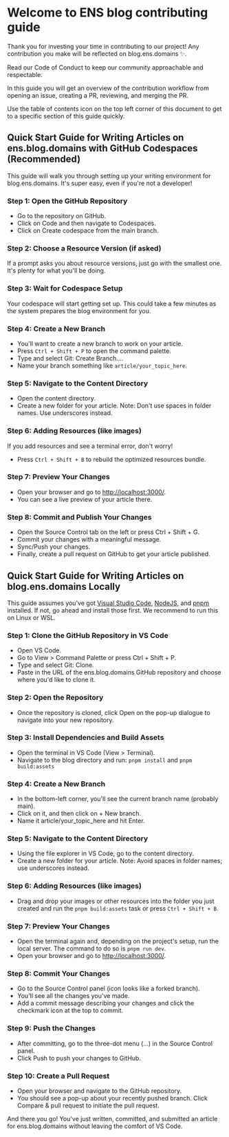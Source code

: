 # Welcome to ENS blog contributing guide

Thank you for investing your time in contributing to our project! Any contribution you make will be reflected on blog.ens.domains ✨.

Read our Code of Conduct to keep our community approachable and respectable.

In this guide you will get an overview of the contribution workflow from opening an issue, creating a PR, reviewing, and merging the PR.

Use the table of contents icon on the top left corner of this document to get to a specific section of this guide quickly.

## Quick Start Guide for Writing Articles on ens.blog.domains with GitHub Codespaces (Recommended)

This guide will walk you through setting up your writing environment for blog.ens.domains. It's super easy, even if you're not a developer!

### Step 1: Open the GitHub Repository

- Go to the repository on GitHub.
- Click on Code and then navigate to Codespaces.
- Click on Create codespace from the main branch.

### Step 2: Choose a Resource Version (if asked)

If a prompt asks you about resource versions, just go with the smallest one. It's plenty for what you'll be doing.

### Step 3: Wait for Codespace Setup

Your codespace will start getting set up. This could take a few minutes as the system prepares the blog environment for you.

### Step 4: Create a New Branch

- You'll want to create a new branch to work on your article.
- Press ``Ctrl + Shift + P`` to open the command palette.
- Type and select Git: Create Branch....
- Name your branch something like ``article/your_topic_here``.

### Step 5: Navigate to the Content Directory

- Open the content directory.
- Create a new folder for your article. Note: Don't use spaces in folder names. Use underscores instead.

### Step 6: Adding Resources (like images)

If you add resources and see a terminal error, don't worry!

- Press ``Ctrl + Shift + B`` to rebuild the optimized resources bundle.

### Step 7: Preview Your Changes

- Open your browser and go to [http://localhost:3000/](http://localhost:3000/).
- You can see a live preview of your article there.

### Step 8: Commit and Publish Your Changes

- Open the Source Control tab on the left or press Ctrl + Shift + G.
- Commit your changes with a meaningful message.
- Sync/Push your changes.
- Finally, create a pull request on GitHub to get your article published.

## Quick Start Guide for Writing Articles on blog.ens.domains Locally

This guide assumes you've got [Visual Studio Code](https://code.visualstudio.com/), [NodeJS](https://nodejs.org/en), and [pnpm](https://pnpm.io/) installed. If not, go ahead and install those first. We recommend to run this on Linux or WSL.

### Step 1: Clone the GitHub Repository in VS Code

- Open VS Code.
- Go to View > Command Palette or press Ctrl + Shift + P.
- Type and select Git: Clone.
- Paste in the URL of the ens.blog.domains GitHub repository and choose where you'd like to clone it.

### Step 2: Open the Repository

- Once the repository is cloned, click Open on the pop-up dialogue to navigate into your new repository.

### Step 3: Install Dependencies and Build Assets

- Open the terminal in VS Code (View > Terminal).
- Navigate to the blog directory and run:
        ``pnpm install`` and
        ``pnpm build:assets``

### Step 4: Create a New Branch

- In the bottom-left corner, you'll see the current branch name (probably main).
- Click on it, and then click on + New branch.
- Name it article/your_topic_here and hit Enter.

### Step 5: Navigate to the Content Directory

- Using the file explorer in VS Code, go to the content directory.
- Create a new folder for your article. Note: Avoid spaces in folder names; use underscores instead.

### Step 6: Adding Resources (like images)

- Drag and drop your images or other resources into the folder you just created and run the ``pnpm build:assets`` task or press ``Ctrl + Shift + B``.

### Step 7: Preview Your Changes

- Open the terminal again and, depending on the project's setup, run the local server. The command to do so is ``pnpm run dev``.
- Open your browser and go to [http://localhost:3000/](http://localhost:3000/).

### Step 8: Commit Your Changes

- Go to the Source Control panel (icon looks like a forked branch).
- You'll see all the changes you've made.
- Add a commit message describing your changes and click the checkmark icon at the top to commit.

### Step 9: Push the Changes

- After committing, go to the three-dot menu (...) in the Source Control panel.
- Click Push to push your changes to GitHub.

### Step 10: Create a Pull Request

- Open your browser and navigate to the GitHub repository.
- You should see a pop-up about your recently pushed branch. Click Compare & pull request to initiate the pull request.

And there you go! You've just written, committed, and submitted an article for ens.blog.domains without leaving the comfort of VS Code.
